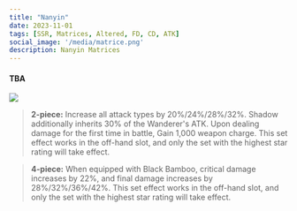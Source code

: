 ```yaml
---
title: "Nanyin"
date: 2023-11-01
tags: [SSR, Matrices, Altered, FD, CD, ATK]
social_image: '/media/matrice.png'
description: Nanyin Matrices
---
```

#### TBA

![](https://telegra.ph/file/030a503d891885e331998.png)

> **2-piece:** Increase all attack types by 20%/24%/28%/32%. Shadow additionally inherits 30% of the Wanderer's ATK. Upon dealing damage for the first time in battle, Gain 1,000 weapon charge. This set effect works in the off-hand slot, and only the set with the highest star rating will take effect.

> **4-piece:** When equipped with Black Bamboo, critical damage increases by 22%, and final damage increases by 28%/32%/36%/42%. This set effect works in the off-hand slot, and only the set with the highest star rating will take effect.



